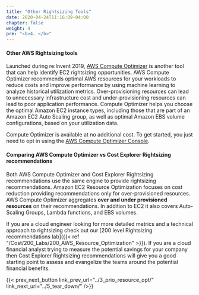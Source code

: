 ```yaml
---
title: "Other Rightsizing Tools"
date: 2020-04-24T11:16:09-04:00
chapter: false
weight: 4
pre: "<b>4. </b>"
---
```


#### Other AWS Rightsizing tools

Launched during re:Invent 2019, [AWS Compute Optimizer](http://aws.amazon.com/compute-optimizer/) is another tool that can help identify EC2 rightsizing opportunities. AWS Compute Optimizer recommends optimal AWS resources for your workloads to reduce costs and improve performance by using machine learning to analyze historical utilization metrics. Over-provisioning resources can lead to unnecessary infrastructure cost and under-provisioning resources can lead to poor application performance. Compute Optimizer helps you choose the optimal Amazon EC2 instance types, including those that are part of an Amazon EC2 Auto Scaling group, as well as optimal Amazon EBS volume configurations, based on your utilization data.

Compute Optimizer is available at no additional cost. To get started, you just need to opt in using the [AWS Compute Optimizer Console](http://aws.amazon.com/compute-optimizer/).

#### Comparing AWS Compute Optimizer vs Cost Explorer Rightsizing recommendations

Both AWS Compute Optimizer and Cost Explorer Rightsizing recommendations use the same engine to provide rightsizing recommendations. Amazon EC2 Resource Optimization focuses on cost reduction providing recommendations only for over-provisioned resources. AWS Compute Optimizer aggregates **over and under provisioned resources** on their recommendations. In addition to EC2 it also covers Auto-Scaling Groups, Lambda functions, and EBS volumes.

If you are a cloud engineer looking for more detailed metrics and a technical approach to rightsizing check out our [200 level Rightsizing recommendations lab]({{< ref "/Cost/200_Labs/200_AWS_Resource_Optimization" >}}). If you are a cloud financial analyst trying to measure the potential savings for your company then Cost Explorer Rightsizing recommendations will give you a good starting point to assess and evangelize the teams around the potential financial benefits.

{{< prev_next_button link_prev_url="../3_prio_resource_opt/" link_next_url="../5_tear_down/" />}}
